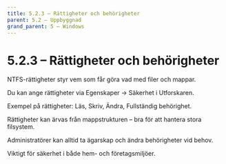 ```yaml
---
title: 5.2.3 – Rättigheter och behörigheter
parent: 5.2 – Uppbyggnad
grand_parent: 5 – Windows
---
```

# 5.2.3 – Rättigheter och behörigheter

NTFS-rättigheter styr vem som får göra vad med filer och mappar.

Du kan ange rättigheter via Egenskaper → Säkerhet i Utforskaren.

Exempel på rättigheter: Läs, Skriv, Ändra, Fullständig behörighet.

Rättigheter kan ärvas från mappstrukturen – bra för att hantera stora filsystem.

Administratörer kan alltid ta ägarskap och ändra behörigheter vid behov.

Viktigt för säkerhet i både hem- och företagsmiljöer.


